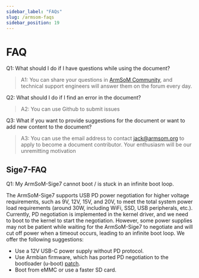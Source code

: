 ```yaml
---
sidebar_label: "FAQs"
slug: /armsom-faqs
sidebar_position: 19
---
```


# FAQ

Q1: What should I do if I have questions while using the document?

> A1: You can share your questions in [ArmSoM Community](http://forum.armsom.org/), and technical support engineers will answer them on the forum every day.

Q2: What should I do if I find an error in the document?

> A2: You can use Github to submit issues

Q3: What if you want to provide suggestions for the document or want to add new content to the document?

> A3: You can use the email address to contact jack@armsom.org to apply to become a document contributor. Your enthusiasm will be our unremitting motivation


## Sige7-FAQ

Q1: My ArmSoM-Sige7 cannot boot / is stuck in an infinite boot loop.

The ArmSoM-Sige7 supports USB PD power negotiation for higher voltage requirements, such as 9V, 12V, 15V, and 20V, to meet the total system power load requirements (around 30W, including WiFi, SSD, USB peripherals, etc.). Currently, PD negotiation is implemented in the kernel driver, and we need to boot to the kernel to start the negotiation. However, some power supplies may not be patient while waiting for the ArmSoM-Sige7 to negotiate and will cut off power when a timeout occurs, leading to an infinite boot loop. We offer the following suggestions:

- Use a 12V USB-C power supply without PD protocol.
- Use Armbian firmware, which has ported PD negotiation to the bootloader (u-boot) [patch](https://github.com/armbian/build/blob/31e88922ad2b7a387c30ca9fbda618306dbd638b/patch/u-boot/legacy/u-boot-radxa-rk35xx/board_armsom-sige7/add-u-boot-pd-negotiation-support.patch#L4).
- Boot from eMMC or use a faster SD card.
